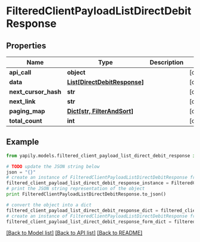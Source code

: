 # FilteredClientPayloadListDirectDebitResponse


## Properties

Name | Type | Description | Notes
------------ | ------------- | ------------- | -------------
**api_call** | **object** |  | [optional] 
**data** | [**List[DirectDebitResponse]**](DirectDebitResponse.md) |  | [optional] 
**next_cursor_hash** | **str** |  | [optional] 
**next_link** | **str** |  | [optional] 
**paging_map** | [**Dict[str, FilterAndSort]**](FilterAndSort.md) |  | [optional] 
**total_count** | **int** |  | [optional] 

## Example

```python
from yapily.models.filtered_client_payload_list_direct_debit_response import FilteredClientPayloadListDirectDebitResponse

# TODO update the JSON string below
json = "{}"
# create an instance of FilteredClientPayloadListDirectDebitResponse from a JSON string
filtered_client_payload_list_direct_debit_response_instance = FilteredClientPayloadListDirectDebitResponse.from_json(json)
# print the JSON string representation of the object
print FilteredClientPayloadListDirectDebitResponse.to_json()

# convert the object into a dict
filtered_client_payload_list_direct_debit_response_dict = filtered_client_payload_list_direct_debit_response_instance.to_dict()
# create an instance of FilteredClientPayloadListDirectDebitResponse from a dict
filtered_client_payload_list_direct_debit_response_form_dict = filtered_client_payload_list_direct_debit_response.from_dict(filtered_client_payload_list_direct_debit_response_dict)
```
[[Back to Model list]](../README.md#documentation-for-models) [[Back to API list]](../README.md#documentation-for-api-endpoints) [[Back to README]](../README.md)


